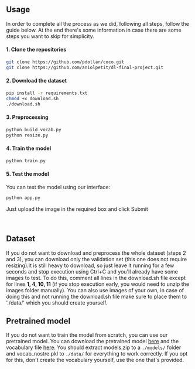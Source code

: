 ## Usage 

In order to complete all the process as we did, following all steps, follow the guide below. At the end there's some information in case there are some steps you want to skip for simplicity.

#### 1. Clone the repositories
```bash
git clone https://github.com/pdollar/coco.git
git clone https://github.com/aniolpetit/dl-final-project.git
```

#### 2. Download the dataset

```bash
pip install -r requirements.txt
chmod +x download.sh
./download.sh
```

#### 3. Preprocessing

```bash
python build_vocab.py   
python resize.py
```

#### 4. Train the model

```bash
python train.py    
```

#### 5. Test the model 

You can test the model using our interface:
```bash
python app.py
```
Just upload the image in the required box and click Submit

<br>

## Dataset
If you do not want to download and preprocess the whole dataset (steps 2 and 3), you can download only the validation set (this one does not require resizing).It is still heavy to download, so just leave it running for a few seconds and stop execution using Ctrl+C and you'll already have some images to test. To do this, comment all lines in the download.sh file except for lines **1, 4, 10, 11** (if you stop execution early, you would need to unzip the images folder manually). You can also use images of your own, in case of doing this and not running the download.sh file make sure to place them to './data/' which you should create yourself.

## Pretrained model
If you do not want to train the model from scratch, you can use our pretrained model. You can download the pretrained model [here](https://drive.google.com/drive/folders/1REjjWf08a11S_LEZZ57S1WFsuGY3idZd?usp=drive_link) and the vocabulary file [here](https://drive.google.com/file/d/1jHObH0FFAcu3vrbLwERlM1uEzFSScNFG/view?usp=drive_link). You should extract models.zip to a `./models/` folder and vocab_nostre.pkl to `./data/` for everything to work correctly. If you opt for this, don't create the vocabulary yourself, use the one that's provided.
